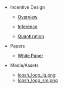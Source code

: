 - Incentive Design
    - [Overview](./incentive/incentive_overview.md)

    - [Inference](./incentive/inference_scoring.md)

    - [Quantization](./incentive/quantization_scoring.md)     

- Papers
    - [White Paper](./whitepapers/loosh_litepaper.md)

- Media/Assets
    - [loosh_logo_lg.png](./assets/loosh_logo_lg.png)
    - [loosh_logo_sm.png](./assets/loosh_logo_sm.png)